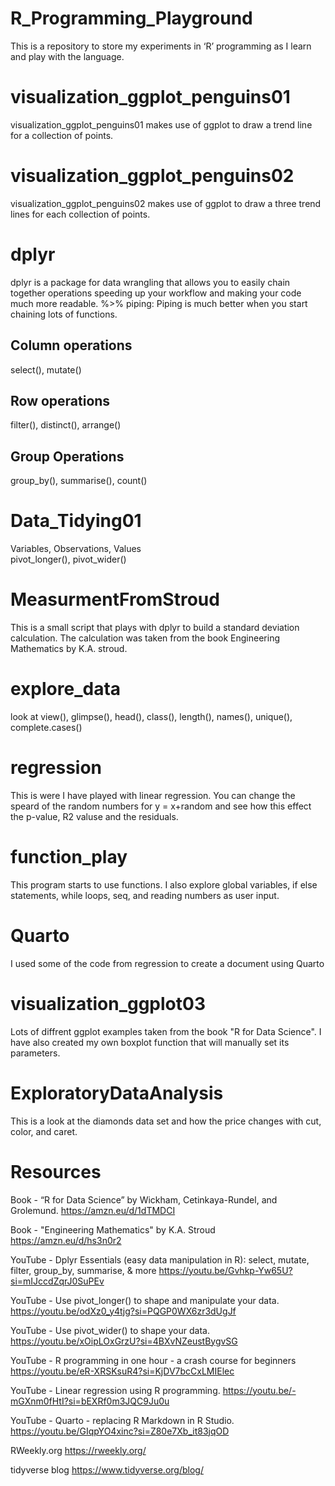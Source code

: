 # R_Programming_Playground
This is a repository to store my experiments in ‘R’ programming as I learn and play with the language. 

# visualization_ggplot_penguins01
visualization_ggplot_penguins01 makes use of ggplot to draw a trend line for a collection of points.

# visualization_ggplot_penguins02
visualization_ggplot_penguins02 makes use of ggplot to draw a three trend lines for each collection of points.

# dplyr
dplyr is a package for data wrangling that allows you to easily chain together operations speeding up your workflow and making your code much more readable.
%>% piping: Piping is much better when you start chaining lots of functions.

## Column operations
select(), mutate()

## Row operations
filter(), distinct(), arrange()

## Group Operations
group_by(), summarise(), count()

# Data_Tidying01
Variables, Observations, Values <br />
pivot_longer(), pivot_wider()

# MeasurmentFromStroud
This is a small script that plays with dplyr to build a standard deviation calculation. The calculation was taken from the book Engineering Mathematics by K.A. stroud. 

# explore_data
look at view(), glimpse(), head(), class(), length(), names(), unique(), complete.cases()

# regression
This is were I have played with linear regression. You can change the speard of the random numbers for y = x+random and see how this effect the p-value, R2 valuse and the residuals.

# function_play
This program starts to use functions. I also explore global variables, if else statements, while loops, seq, and reading numbers as user input. 

# Quarto
I used some of the code from regression to create a document using Quarto

# visualization_ggplot03
Lots of diffrent ggplot examples taken from the book "R for Data Science". I have also created my own boxplot function that will manually set its parameters. 

# ExploratoryDataAnalysis
This is a look at the diamonds data set and how the price changes with cut, color, 
and caret.

# Resources
Book - “R for Data Science” by Wickham, Cetinkaya-Rundel, and Grolemund.
https://amzn.eu/d/1dTMDCI

Book - "Engineering Mathematics" by K.A. Stroud https://amzn.eu/d/hs3n0r2

YouTube - Dplyr Essentials (easy data manipulation in R): select, mutate, filter, group_by, summarise, & more https://youtu.be/Gvhkp-Yw65U?si=mIJccdZqrJ0SuPEv

YouTube - Use pivot_longer() to shape and manipulate your data. https://youtu.be/odXz0_y4tjg?si=PQGP0WX6zr3dUgJf

YouTube - Use pivot_wider() to shape your data. https://youtu.be/xOipLOxGrzU?si=4BXvNZeustBygvSG

YouTube - R programming in one hour - a crash course for beginners https://youtu.be/eR-XRSKsuR4?si=KjDV7bcCxLMIElec

YouTube - Linear regression using R programming. https://youtu.be/-mGXnm0fHtI?si=bEXRf0m3JQC9Ju0u

YouTube - Quarto - replacing R Markdown in R Studio. https://youtu.be/GIqpYO4xinc?si=Z80e7Xb_it83jqOD

RWeekly.org https://rweekly.org/

tidyverse blog https://www.tidyverse.org/blog/
